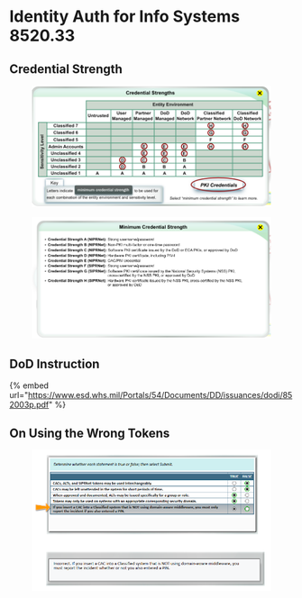 # Identity Auth for Info Systems 8520.33

## Credential Strength

<figure><img src="../../.gitbook/assets/image (769).png" alt=""><figcaption></figcaption></figure>

<figure><img src="../../.gitbook/assets/image (770).png" alt=""><figcaption></figcaption></figure>

## DoD Instruction

{% embed url="https://www.esd.whs.mil/Portals/54/Documents/DD/issuances/dodi/852003p.pdf" %}

## On Using the Wrong Tokens

<figure><img src="../../.gitbook/assets/image (768).png" alt=""><figcaption></figcaption></figure>

